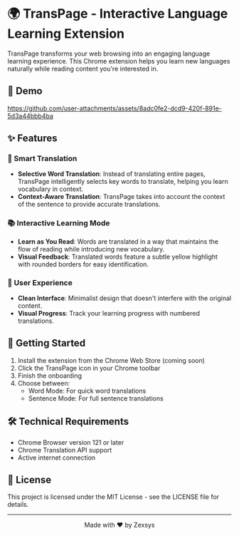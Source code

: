 # 🌍 TransPage - Interactive Language Learning Extension

TransPage transforms your web browsing into an engaging language learning experience. This Chrome extension helps you learn new languages naturally while reading content you're interested in.

## 🎥 Demo
https://github.com/user-attachments/assets/8adc0fe2-dcd9-420f-891e-5d3a44bbb4ba

## ✨ Features

### 🔄 Smart Translation
- **Selective Word Translation**: Instead of translating entire pages, TransPage intelligently selects key words to translate, helping you learn vocabulary in context.
- **Context-Aware Translation**: TransPage takes into account the context of the sentence to provide accurate translations.

### 📚 Interactive Learning Mode
- **Learn as You Read**: Words are translated in a way that maintains the flow of reading while introducing new vocabulary.
- **Visual Feedback**: Translated words feature a subtle yellow highlight with rounded borders for easy identification.

### 🎯 User Experience
- **Clean Interface**: Minimalist design that doesn't interfere with the original content.
- **Visual Progress**: Track your learning progress with numbered translations.

## 🚀 Getting Started

1. Install the extension from the Chrome Web Store (coming soon)
2. Click the TransPage icon in your Chrome toolbar
3. Finish the onboarding
4. Choose between:
   - Word Mode: For quick word translations
   - Sentence Mode: For full sentence translations

## 🛠️ Technical Requirements

- Chrome Browser version 121 or later
- Chrome Translation API support
- Active internet connection

## 📝 License
This project is licensed under the MIT License - see the LICENSE file for details.


---

<p align="center">Made with ❤️ by Zexsys</p>
